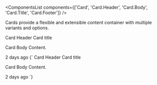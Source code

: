 <ComponentsList
  components={['Card', 'Card.Header', 'Card.Body', 'Card.Title', 'Card.Footer']}
/>

<p className="lead">Cards provide a flexible and extensible content container
with multiple variants and options.</p>

<Card>
  <Card.Body>
    <Card className="w-50">
      <Card.Header>Card Header</Card.Header>
      <Card.Body>
        <Card.Title>Card title</Card.Title>
        <p className="card-text">Card Body Content.</p>
      </Card.Body>
      <Card.Footer>2 days ago</Card.Footer>
    </Card>
  </Card.Body>
</Card>

<PrismHighlighter language="jsx">
{`<Card className="w-50">
  <Card.Header>Card Header</Card.Header>
  <Card.Body>
    <Card.Title>Card title</Card.Title>
    <p className="card-text">Card Body Content.</p>
  </Card.Body>
  <Card.Footer>2 days ago</Card.Footer>
</Card>`}
</PrismHighlighter>
